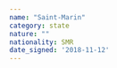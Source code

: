 ```yaml
---
name: "Saint-Marin"
category: state
nature: ""
nationality: SMR
date_signed: '2018-11-12'
---
```

    